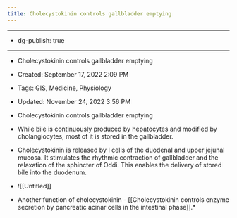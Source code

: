 ```yaml
---
title: Cholecystokinin controls gallbladder emptying
---
```


- --

- dg-publish: true

- --

- Cholecystokinin controls gallbladder emptying

- Created: September 17, 2022 2:09 PM

- Tags: GIS, Medicine, Physiology

- Updated: November 24, 2022 3:56 PM

- Cholecystokinin controls gallbladder emptying

- While bile is continuously produced by hepatocytes and modified by cholangiocytes, most of it is stored in the gallbladder.

- Cholecystokinin is released by I cells of the duodenal and upper jejunal mucosa. It stimulates the rhythmic contraction of gallbladder and the relaxation of the sphincter of Oddi. This enables the delivery of stored bile into the duodenum.

- ![[Untitled]]

- Another function of cholecystokinin - [[Cholecystokinin controls enzyme secretion by pancreatic acinar cells in the intestinal phase]].*
